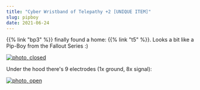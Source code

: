 ```yaml
---
title: "Cyber Wristband of Telepathy +2 [UNIQUE ITEM]"
slug: pipboy
date: 2021-06-24
---
```


{{% link "bp3" %}} finally found a home: {{% link "t5" %}}.  Looks a bit like a Pip-Boy from the Fallout Series :)

[![photo, closed](/img/blog/2021-06-24_closed.jpg)](/img/blog/2021-06-24_closed.jpg)

Under the hood there's 9 electrodes (1x ground, 8x signal):

[![photo, open](/img/blog/2021-06-24_open.jpg)](/img/blog/2021-06-24_open.jpg)
